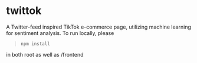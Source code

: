 # twittok

A Twitter-feed inspired TikTok e-commerce page, utilizing machine learning for sentiment analysis. To run locally, please

> `npm install`

in both root as well as /frontend
